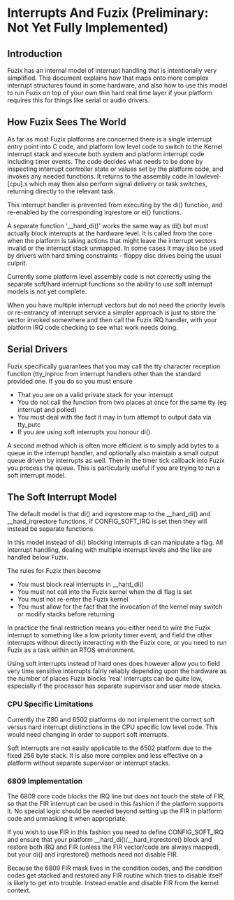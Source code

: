 # Interrupts And Fuzix (Preliminary: Not Yet Fully Implemented)

## Introduction

Fuzix has an internal model of interrupt handling that is intentionally very
simplified. This document explains how that maps onto more complex interrupt
structures found in some hardware, and also how to use this model to run
Fuzix on top of your own thin hard real time layer if your platform requires
this for things like serial or audio drivers.

## How Fuzix Sees The World

As far as most Fuzix platforms are concerned there is a single interrupt entry
point into C code, and platform low level code to switch to the Kernel
interrupt stack and execute both system and platform interrupt code including
timer events. The code decides what needs to be done by inspecting interrupt
controller state or values set by the platform code, and invokes any needed
functions. It returns to the assembly code in lowlevel-[cpu].s which may then
also perform signal delivery or task switches, returning directly to the
relevant task.

This interrupt handler is prevented from executing by the di() function, and
re-enabled by the corresponding irqrestore or ei() functions.

A separate function '__hard_di()' works the same way as di() but must
actually block interrupts at the hardware level. It is called from the core 
when the platform is taking actions that might leave the interrupt vectors invalid or
the interrupt stack unmapped. In some cases it may also be used by drivers
with hard timing constraints - floppy disc drives being the usual culprit.

Currently some platform level assembly code is not correctly using the
separate soft/hard interrupt functions so the ability to use soft interrupt
models is not yet complete.

When you have multiple interrupt vectors but do not need the priority levels
or re-entrancy of interrupt service a simpler approach is just to store the
vector invoked somewhere and then call the Fuzix IRQ handler, with your
platform IRQ code checking to see what work needs doing.

## Serial Drivers

Fuzix specifically guarantees that you may call the tty character reception
function (tty_inproc from interrupt handlers other than the standard provided
one. If you do so you must ensure
- That you are on a valid private stack for your interrupt
- You do not call the function from two places at once for the same tty (eg interrupt and polled)
- You must deal with the fact it may in turn attempt to output data via tty_putc
- If you are using soft interrupts you honour di().

A second method which is often more efficient is to simply add bytes to a
queue in the interrupt handler, and optionally also maintain a small output
queue driven by interrupts as well. Then in the timer tick callback into
Fuzix you process the queue. This is particularly useful if you are trying
to run a soft interrupt model.

## The Soft Interrupt Model

The default model is that di() and irqrestore map to the __hard_di() and
__hard_irqrestore functions. If CONFIG_SOFT_IRQ is set then they will instead
be separate functions.

In this model instead of di() blocking interrupts di can manipulate a flag.
All interrupt handling, dealing with multiple interrupt levels and the like
are handled below Fuzix.

The rules for Fuzix then become
- You must block real interrupts in __hard_di()
- You must not call into the Fuzix kernel when the di flag is set
- You must not re-enter the Fuzix kernel
- You must allow for the fact that the invocation of the kernel may switch
or modify stacks before returning

In practice the final restriction means you either need to wire the Fuzix
interrupt to something like a low priority timer event, and field the other
interrupts without directly interacting with the Fuzix core, or you need to
run Fuzix as a task within an RTOS environment.

Using soft interrupts instead of hard ones does however allow you to field
very time sensitive interrupts fairly reliably depending upon the hardware
as the number of places Fuzix blocks 'real' interrupts can be quite low,
especially if the processor has separate supervisor and user mode stacks.

### CPU Specific Limitations

Currently the Z80 and 6502 platforms do not implement the correct soft
versus hard interrupt distinctions in the CPU specific low level code. This
would need changing in order to support soft interrupts.

Soft interrupts are not easily applicable to the 6502 platform due to the
fixed 256 byte stack. It is also more complex and less effective on a
platform without separate supervisor or interrupt stacks.

### 6809 Implementation

The 6809 core code blocks the IRQ line but does not touch the state of FIR,
so that the FIR interrupt can be used in this fashion if the platform
supports it. No special logic should be needed beyond setting up the FIR in
platform code and unmasking it when appropriate.

If you wish to use FIR in this fashion you need to define CONFIG_SOFT_IRQ
and ensure that your platform __hard_di()/__hard_irqrestore() block and restore
both IRQ and FIR (unless the FIR vector/code are always mapped), but your
di() and irqrestore() methods need not disable FIR.

Because the 6809 FIR mask lives in the condition codes, and the condition
codes get stacked and restored any FIR routine which tries to disable itself
is likely to get into trouble. Instead enable and disable FIR from the
kernel context.

